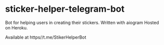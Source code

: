 # sticker-helper-telegram-bot
Bot for helping users in creating their stickers. Written with aiogram
Hosted on Heroku.

Available at https//t.me/StikerHelperBot
